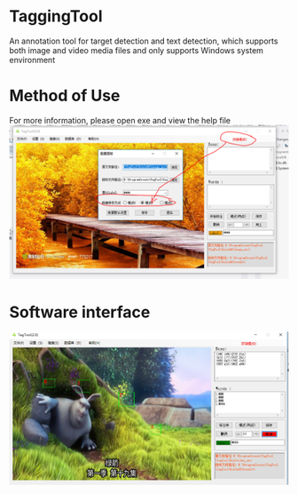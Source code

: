 # TaggingTool
An annotation tool for target detection and text detection, which supports both image and video media files 
and only supports Windows system environment
# Method of Use
For more information, please open exe and view the help file
![标注图片选模式一，标注视频选择模式二](https://github.com/GXYM/TaggingTool/blob/master/bin/helpconfig/helpImg/1.PNG)
# Software interface
![](https://github.com/GXYM/TaggingTool/blob/master/bin/helpconfig/helpImg/11.PNG)

